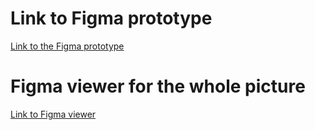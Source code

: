 # Link to Figma prototype

[Link to the Figma prototype](https://www.figma.com/proto/oNL3shlU9ftAhLJhArXykj/WillEats-Rapid-Prototype?node-id=67%3A2000&scaling=scale-down&page-id=0%3A1&starting-point-node-id=67%3A2000)

# Figma viewer for the whole picture

[Link to Figma viewer](https://www.figma.com/file/oNL3shlU9ftAhLJhArXykj/WillEats-Rapid-Prototype?node-id=0%3A1&t=nFUgaY08hGL8jAnW-1)